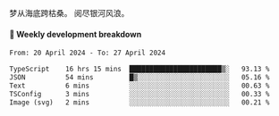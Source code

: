 梦从海底跨枯桑。
阅尽银河风浪。


#### 📝 Weekly development breakdown

<!--START_SECTION:waka-->

```txt
From: 20 April 2024 - To: 27 April 2024

TypeScript    16 hrs 15 mins  ███████████████████████▒░   93.13 %
JSON          54 mins         █▒░░░░░░░░░░░░░░░░░░░░░░░   05.16 %
Text          6 mins          ░░░░░░░░░░░░░░░░░░░░░░░░░   00.63 %
TSConfig      3 mins          ░░░░░░░░░░░░░░░░░░░░░░░░░   00.33 %
Image (svg)   2 mins          ░░░░░░░░░░░░░░░░░░░░░░░░░   00.21 %
```

<!--END_SECTION:waka-->



